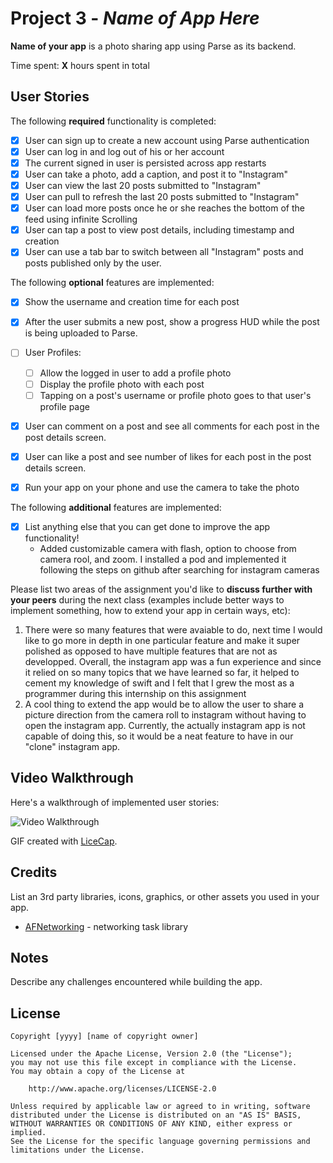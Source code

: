 # Project 3 - *Name of App Here*

**Name of your app** is a photo sharing app using Parse as its backend.

Time spent: **X** hours spent in total

## User Stories

The following **required** functionality is completed:

- [X] User can sign up to create a new account using Parse authentication
- [X] User can log in and log out of his or her account
- [X] The current signed in user is persisted across app restarts
- [X] User can take a photo, add a caption, and post it to "Instagram"
- [X] User can view the last 20 posts submitted to "Instagram"
- [X] User can pull to refresh the last 20 posts submitted to "Instagram"
- [X] User can load more posts once he or she reaches the bottom of the feed using infinite Scrolling
- [X] User can tap a post to view post details, including timestamp and creation
- [X] User can use a tab bar to switch between all "Instagram" posts and posts published only by the user.

The following **optional** features are implemented:

- [X] Show the username and creation time for each post
- [X] After the user submits a new post, show a progress HUD while the post is being uploaded to Parse.
- [ ] User Profiles:
   - [ ] Allow the logged in user to add a profile photo
   - [ ] Display the profile photo with each post
   - [ ] Tapping on a post's username or profile photo goes to that user's profile page
- [X] User can comment on a post and see all comments for each post in the post details screen.
- [X] User can like a post and see number of likes for each post in the post details screen.
- [x] Run your app on your phone and use the camera to take the photo


The following **additional** features are implemented:

- [X] List anything else that you can get done to improve the app functionality!
   - Added customizable camera with flash, option to choose from camera rool, and zoom. I installed a pod and implemented it following the steps on github after searching for instagram cameras 

Please list two areas of the assignment you'd like to **discuss further with your peers** during the next class (examples include better ways to implement something, how to extend your app in certain ways, etc):

1. There were so many features that were avaiable to do, next time I would like to go more in depth in one particular feature and make it super polished as opposed to have multiple features that are not as developped. Overall, the instagram app was a fun experience and since it relied on so many topics that we have learned so far, it helped to cement my knowledge of swift and I felt that I grew the most as a programmer during this internship on this assignment
2. A cool thing to extend the app would be to allow the user to share a picture direction from the camera roll to instagram without having to open the instagram app. Currently, the actually instagram app is not capable of doing this, so it would be a neat feature to have in our "clone" instagram app.

## Video Walkthrough

Here's a walkthrough of implemented user stories:

<img src='http://i.imgur.com/3dWKKdA.gif' title='Video Walkthrough' width='' alt='Video Walkthrough' />

GIF created with [LiceCap](http://www.cockos.com/licecap/).

## Credits

List an 3rd party libraries, icons, graphics, or other assets you used in your app.

- [AFNetworking](https://github.com/AFNetworking/AFNetworking) - networking task library


## Notes

Describe any challenges encountered while building the app.

## License

    Copyright [yyyy] [name of copyright owner]

    Licensed under the Apache License, Version 2.0 (the "License");
    you may not use this file except in compliance with the License.
    You may obtain a copy of the License at

        http://www.apache.org/licenses/LICENSE-2.0

    Unless required by applicable law or agreed to in writing, software
    distributed under the License is distributed on an "AS IS" BASIS,
    WITHOUT WARRANTIES OR CONDITIONS OF ANY KIND, either express or implied.
    See the License for the specific language governing permissions and
    limitations under the License.

